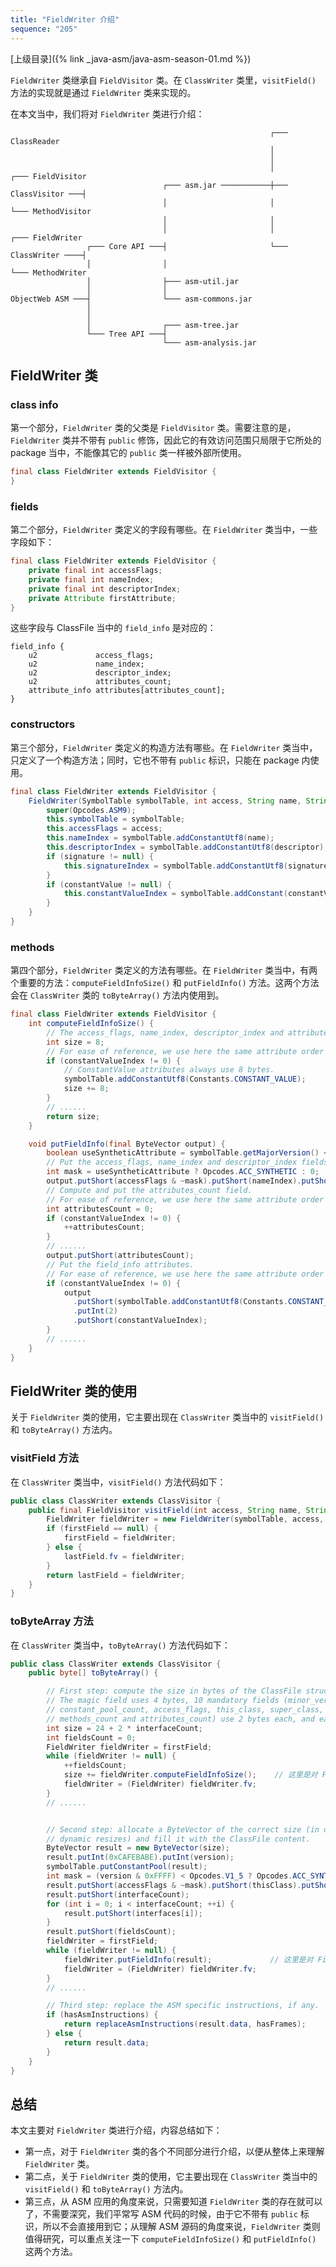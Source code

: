 ```yaml
---
title: "FieldWriter 介绍"
sequence: "205"
---
```


[上级目录]({% link _java-asm/java-asm-season-01.md %})

`FieldWriter` 类继承自 `FieldVisitor` 类。在 `ClassWriter` 类里，`visitField()` 方法的实现就是通过 `FieldWriter` 类来实现的。

在本文当中，我们将对 `FieldWriter` 类进行介绍：

```text
                                                          ┌─── ClassReader
                                                          │
                                                          │
                                                          │                    ┌─── FieldVisitor
                                  ┌─── asm.jar ───────────┼─── ClassVisitor ───┤
                                  │                       │                    └─── MethodVisitor
                                  │                       │
                                  │                       │                    ┌─── FieldWriter
                 ┌─── Core API ───┤                       └─── ClassWriter ────┤
                 │                │                                            └─── MethodWriter
                 │                ├─── asm-util.jar
                 │                │
ObjectWeb ASM ───┤                └─── asm-commons.jar
                 │
                 │
                 │                ┌─── asm-tree.jar
                 └─── Tree API ───┤
                                  └─── asm-analysis.jar
```

## FieldWriter 类

### class info

第一个部分，`FieldWriter` 类的父类是 `FieldVisitor` 类。需要注意的是，`FieldWriter` 类并不带有 `public` 修饰，因此它的有效访问范围只局限于它所处的 package 当中，不能像其它的 `public` 类一样被外部所使用。

```java
final class FieldWriter extends FieldVisitor {
}
```

### fields

第二个部分，`FieldWriter` 类定义的字段有哪些。在 `FieldWriter` 类当中，一些字段如下：

```java
final class FieldWriter extends FieldVisitor {
    private final int accessFlags;
    private final int nameIndex;
    private final int descriptorIndex;
    private Attribute firstAttribute;
}
```

这些字段与 ClassFile 当中的 `field_info` 是对应的：

```text
field_info {
    u2             access_flags;
    u2             name_index;
    u2             descriptor_index;
    u2             attributes_count;
    attribute_info attributes[attributes_count];
}
```

### constructors

第三个部分，`FieldWriter` 类定义的构造方法有哪些。在 `FieldWriter` 类当中，只定义了一个构造方法；同时，它也不带有 `public` 标识，只能在 package 内使用。

```java
final class FieldWriter extends FieldVisitor {
    FieldWriter(SymbolTable symbolTable, int access, String name, String descriptor, String signature, Object constantValue) {
        super(Opcodes.ASM9);
        this.symbolTable = symbolTable;
        this.accessFlags = access;
        this.nameIndex = symbolTable.addConstantUtf8(name);
        this.descriptorIndex = symbolTable.addConstantUtf8(descriptor);
        if (signature != null) {
            this.signatureIndex = symbolTable.addConstantUtf8(signature);
        }
        if (constantValue != null) {
            this.constantValueIndex = symbolTable.addConstant(constantValue).index;
        }
    }
}
```

### methods

第四个部分，`FieldWriter` 类定义的方法有哪些。在 `FieldWriter` 类当中，有两个重要的方法：`computeFieldInfoSize()` 和 `putFieldInfo()` 方法。这两个方法会在 `ClassWriter` 类的 `toByteArray()` 方法内使用到。

```java
final class FieldWriter extends FieldVisitor {
    int computeFieldInfoSize() {
        // The access_flags, name_index, descriptor_index and attributes_count fields use 8 bytes.
        int size = 8;
        // For ease of reference, we use here the same attribute order as in Section 4.7 of the JVMS.
        if (constantValueIndex != 0) {
            // ConstantValue attributes always use 8 bytes.
            symbolTable.addConstantUtf8(Constants.CONSTANT_VALUE);
            size += 8;
        }
        // ......
        return size;
    }

    void putFieldInfo(final ByteVector output) {
        boolean useSyntheticAttribute = symbolTable.getMajorVersion() < Opcodes.V1_5;
        // Put the access_flags, name_index and descriptor_index fields.
        int mask = useSyntheticAttribute ? Opcodes.ACC_SYNTHETIC : 0;
        output.putShort(accessFlags & ~mask).putShort(nameIndex).putShort(descriptorIndex);
        // Compute and put the attributes_count field.
        // For ease of reference, we use here the same attribute order as in Section 4.7 of the JVMS.
        int attributesCount = 0;
        if (constantValueIndex != 0) {
            ++attributesCount;
        }
        // ......
        output.putShort(attributesCount);
        // Put the field_info attributes.
        // For ease of reference, we use here the same attribute order as in Section 4.7 of the JVMS.
        if (constantValueIndex != 0) {
            output
              .putShort(symbolTable.addConstantUtf8(Constants.CONSTANT_VALUE))
              .putInt(2)
              .putShort(constantValueIndex);
        }
        // ......
    }
}
```

## FieldWriter 类的使用

关于 `FieldWriter` 类的使用，它主要出现在 `ClassWriter` 类当中的 `visitField()` 和 `toByteArray()` 方法内。

### visitField 方法

在 `ClassWriter` 类当中，`visitField()` 方法代码如下：

```java
public class ClassWriter extends ClassVisitor {
    public final FieldVisitor visitField(int access, String name, String descriptor, String signature, Object value) {
        FieldWriter fieldWriter = new FieldWriter(symbolTable, access, name, descriptor, signature, value);
        if (firstField == null) {
            firstField = fieldWriter;
        } else {
            lastField.fv = fieldWriter;
        }
        return lastField = fieldWriter;
    }
}
```

### toByteArray 方法

在 `ClassWriter` 类当中，`toByteArray()` 方法代码如下：

```java
public class ClassWriter extends ClassVisitor {
    public byte[] toByteArray() {

        // First step: compute the size in bytes of the ClassFile structure.
        // The magic field uses 4 bytes, 10 mandatory fields (minor_version, major_version,
        // constant_pool_count, access_flags, this_class, super_class, interfaces_count, fields_count,
        // methods_count and attributes_count) use 2 bytes each, and each interface uses 2 bytes too.
        int size = 24 + 2 * interfaceCount;
        int fieldsCount = 0;
        FieldWriter fieldWriter = firstField;
        while (fieldWriter != null) {
            ++fieldsCount;
            size += fieldWriter.computeFieldInfoSize();    // 这里是对 FieldWriter.computeFieldInfoSize() 方法的调用
            fieldWriter = (FieldWriter) fieldWriter.fv;
        }
        // ......


        // Second step: allocate a ByteVector of the correct size (in order to avoid any array copy in
        // dynamic resizes) and fill it with the ClassFile content.
        ByteVector result = new ByteVector(size);
        result.putInt(0xCAFEBABE).putInt(version);
        symbolTable.putConstantPool(result);
        int mask = (version & 0xFFFF) < Opcodes.V1_5 ? Opcodes.ACC_SYNTHETIC : 0;
        result.putShort(accessFlags & ~mask).putShort(thisClass).putShort(superClass);
        result.putShort(interfaceCount);
        for (int i = 0; i < interfaceCount; ++i) {
            result.putShort(interfaces[i]);
        }
        result.putShort(fieldsCount);
        fieldWriter = firstField;
        while (fieldWriter != null) {
            fieldWriter.putFieldInfo(result);             // 这里是对 FieldWriter.putFieldInfo() 方法的调用
            fieldWriter = (FieldWriter) fieldWriter.fv;
        }
        // ......

        // Third step: replace the ASM specific instructions, if any.
        if (hasAsmInstructions) {
            return replaceAsmInstructions(result.data, hasFrames);
        } else {
            return result.data;
        }
    }
}
```


## 总结

本文主要对 `FieldWriter` 类进行介绍，内容总结如下：

- 第一点，对于 `FieldWriter` 类的各个不同部分进行介绍，以便从整体上来理解 `FieldWriter` 类。
- 第二点，关于 `FieldWriter` 类的使用，它主要出现在 `ClassWriter` 类当中的 `visitField()` 和 `toByteArray()` 方法内。
- 第三点，从 ASM 应用的角度来说，只需要知道 `FieldWriter` 类的存在就可以了，不需要深究，我们平常写 ASM 代码的时候，由于它不带有 `public` 标识，所以不会直接用到它；从理解 ASM 源码的角度来说，`FieldWriter` 类则值得研究，可以重点关注一下 `computeFieldInfoSize()` 和 `putFieldInfo()` 这两个方法。
